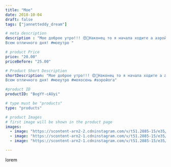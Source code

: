 ```yaml
---
title: "Мое"
date: 2018-10-04
draft: false
tags: ["jannetteddy_dream"]

# meta description
description : "Мое доброе утро!!! 😍🌺Наконец то я начала ходите а аэройогу!!! Спасибо @vika_gvozdika_yoga за чудесный заряд энергии на весь день!💖
Всем отличного дня! #моеутро "

# product Price
price: "20.00"
priceBefore: "25.00"

# Product Short Description
shortDescription: "Мое доброе утро!!! 😍🌺Наконец то я начала ходите а аэройогу!!! Спасибо @vika_gvozdika_yoga за чудесный заряд энергии на весь день!💖
Всем отличного дня! #моеутро #мояосень #аэройога"

#product ID
productID: "BogYY-cAUyi"

# type must be "products"
type: "products"

# product Images
# first image will be shown in the product page
images:
  - image: "https://scontent-arn2-2.cdninstagram.com/v/t51.2885-15/e35/42003965_277742002845569_7897946729755516295_n.jpg?_nc_ht=scontent-arn2-2.cdninstagram.com&_nc_cat=105&_nc_ohc=yW3mdgYBEcoAX9HB7tn&se=7&tp=1&oh=26e3298f91b3d1fde68998ebe5313d9f&oe=605AFF65&ig_cache_key=MTg4MjYxMDIzNjEzNzkzMjc5Mw%3D%3D.2"
  - image: "https://scontent-arn2-1.cdninstagram.com/v/t51.2885-15/e35/41387409_244373096245521_3672753723018952881_n.jpg?_nc_ht=scontent-arn2-1.cdninstagram.com&_nc_cat=109&_nc_ohc=cTKS1Yw8WIQAX9bVURo&se=7&tp=1&oh=889a4a516fb8d3c155d8033d0399c290&oe=605D5A35&ig_cache_key=MTg4MjYxMDIzOTMwMDQ1MjM3OQ%3D%3D.2"
  - image: "https://scontent-arn2-1.cdninstagram.com/v/t51.2885-15/e35/41760485_322273091656168_8599624010065135392_n.jpg?_nc_ht=scontent-arn2-1.cdninstagram.com&_nc_cat=104&_nc_ohc=8xiC_xBS0ecAX--PnL2&se=8&tp=1&oh=012570ffe750a38770bcc2b2d759a589&oe=605AA8BF&ig_cache_key=MTg4MjYxMDIzODEzNDU2ODg1MA%3D%3D.2"

---
```

lorem
